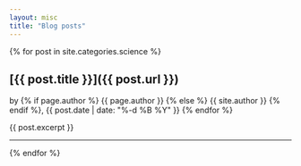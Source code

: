 ```yaml
---
layout: misc
title: "Blog posts"
---
```


{% for post in site.categories.science %}
## [{{ post.title }}]({{ post.url }})

by {% if page.author %} {{ page.author }} {% else %} {{ site.author }} {% endif %}, {{ post.date | date: "%-d %B %Y" }} {% endfor %}

{{ post.excerpt }}

****

{% endfor %}
